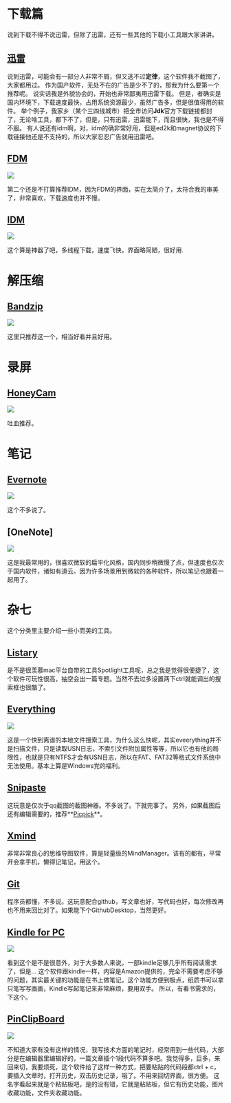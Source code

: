 # 下载篇

说到下载不得不说迅雷，但除了迅雷，还有一些其他的下载小工具跟大家讲讲。
## [迅雷](http://www.xunlei.com/)
说到迅雷，可能会有一部分人非常不屑，但又逃不过**定律**，这个软件我不截图了，大家都用过。
作为国产软件，无处不在的广告是少不了的，那我为什么要第一个推荐呢。
说实话我是外貌协会的，开始也非常鄙夷用迅雷下载。
但是，者确实是国内环境下，下载速度最快，占用系统资源最少，虽然广告多，但是很值得用的软件。
举个例子，我家乡（某个三四线城市）把全市访问**Jdk**官方下载链接都封了，无论啥工具，都下不了，但是，只有迅雷，迅雷能下，而且很快，我也是不得不服。
有人说还有idm啊，对，idm的确非常好用，但是ed2k和magnet协议的下载链接他还是不支持的，所以大家忍忍广告就用迅雷吧。

## [FDM](https://www.freedownloadmanager.org/) 
![](img/FDM.png)

第二个还是不打算推荐IDM，因为FDM的界面，实在太简介了，太符合我的审美了，非常喜欢，下载速度也并不慢。
## [IDM](http://www.internetdownloadmanager.com/)
![](img/IDM.png)

这个算是神器了吧，多线程下载，速度飞快，界面略简陋，很好用.

# 解压缩

## [Bandzip](http://www.bandisoft.com/bandizip/)
![](img/Bandzip.png)

这里只推荐这一个，相当好看并且好用。

# 录屏
## [HoneyCam](http://www.bandisoft.com/honeycam/)
![](img/HoneyCam.png)

吐血推荐。

# 笔记

## [Evernote](https://www.yinxiang.com/)
![](img/Evernote.png)

这个不多说了。
## [OneNote]
![](img/OneNote.png)

这是我最常用的，很喜欢微软的扁平化风格，国内同步稍微慢了点，但速度也仅次于国内软件，诸如有道云。因为许多场景用到微软的各种软件，所以笔记也跟着一起用了。

# 杂七
这个分类里主要介绍一些小而美的工具。

## [Listary](https://www.listary.com/)
是不是很羡慕mac平台自带的工具Spotlight工具呢，总之我是觉得很便捷了，这个软件可玩性很高，抽空会出一篇专题。当然不去过多设置两下ctrl就能调出的搜索框也很酷了。

## [Everything](http://www.voidtools.com/)
![](img/Everything.png)

这是一个快到离谱的本地文件搜索工具，为什么这么快呢，其实eveerything并不是扫描文件，只是读取USN日志，不索引文件附加属性等等，所以它也有他的局限性，也就是只有NTFS才会有USN日志，所以在FAT、FAT32等格式文件系统中无法使用。基本上算是Windows党的福利。
## [Snipaste](https://www.snipaste.com/)
这玩意是仅次于qq截图的截图神器。不多说了。下就完事了。
另外，如果截图后还有编辑需要的，推荐**[Picpick](https://picpick.app/)**。
## [Xmind](https://www.xmind.net/)
非常非常良心的思维导图软件，算是轻量级的MindManager。该有的都有，平常开会拿手机，懒得记笔记，用这个。
## [Git](https://git-scm.com/)
程序员都懂，不多说。这玩意配合github，写文章也好，写代码也好，每次修改再也不用来回比对了。如果能下个GithubDesktop，当然更好。
## [Kindle for PC](https://www.amazon.com/Amazon-Digital-Services-LLC-Download/dp/B00UB76290)
![](img/Kindle.png)

看到这个是不是很意外，对于大多数人来说，一部kindle足够几乎所有阅读需求了，但是...
这个软件跟kindle一样，内容是Amazon提供的，完全不需要考虑不够的问题，其实最关键的功能是在书上做笔记，这个功能方便到极点，纸质书可以拿只笔写写画画，Kindle写起笔记来非常麻烦，要用双手。
所以，有看书需求的，下这个。
## [PinClipBoard](https://pinclipboard.com/)
![](img/PinclipBoard.png)

不知道大家有没有这样的情况，我写技术方面的笔记时，经常用到一些代码，大部分是在编辑器里编辑好的，一篇文章插个1段代码不算多吧。我觉得多，巨多，来回来切，我要烦死，这个软件给了这样一种方式，把要粘贴的代码段都ctrl + c，要插入文章时，打开历史，双击历史记录，哦了。不用来回切界面，很方便。
这名字看起来就是个粘贴板吧，是的没有错，它就是粘贴板，但它有历史功能，图片收藏功能，文件夹收藏功能。

